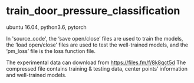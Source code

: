 # train_door_pressure_classification

ubuntu 16.04, python3.6, pytorch

In 'source_code', the ‘save open/close’ files are used to train the models, the ‘load open/close’ files are used to test the well-trained models, and the ‘pm_loss’ file is the loss function file.

The experimental data can download from https://files.fm/f/8k8qct5d The compressed file contains training & testing data, center points’ information and well-trained models.
